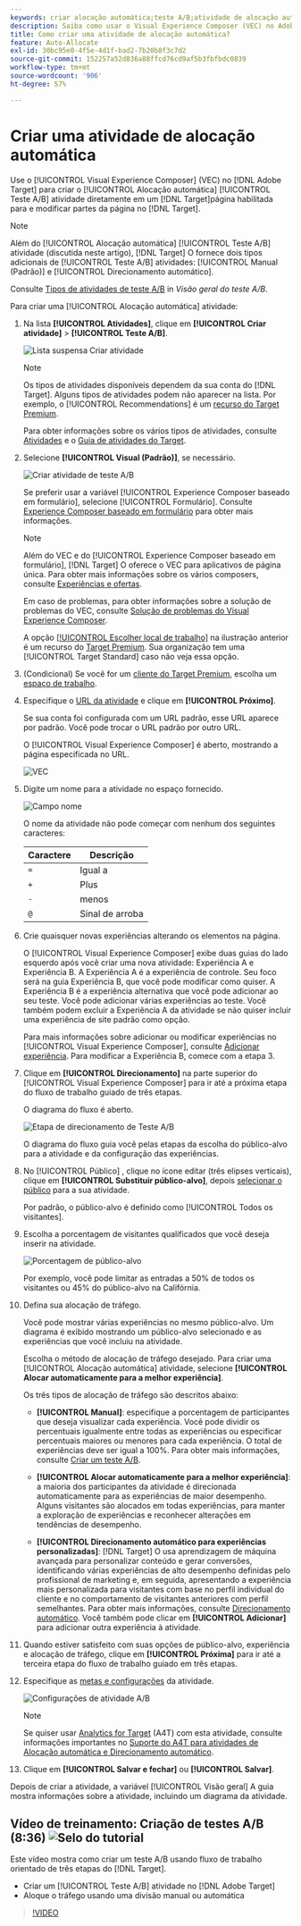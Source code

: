 ```yaml
---
keywords: criar alocação automática;teste A/B;atividade de alocação automática;nova atividade a/b;alocação automática;alocar automaticamente para a melhor experiência;alocar;alocar automaticamente
description: Saiba como usar o Visual Experience Composer (VEC) no Adobe [!DNL Target] para criar uma atividade de teste A/B de Alocação automática diretamente em uma [!DNL Target]página habilitada para.
title: Como criar uma atividade de alocação automática?
feature: Auto-Allocate
exl-id: 30bc95e0-4f5e-4d1f-bad2-7b20b8f3c7d2
source-git-commit: 152257a52d836a88ffcd76cd9af5b3fbfbdc0839
workflow-type: tm+mt
source-wordcount: '906'
ht-degree: 57%

---
```


# Criar uma atividade de alocação automática

Use o [!UICONTROL Visual Experience Composer] (VEC) no [!DNL Adobe Target] para criar o [!UICONTROL Alocação automática] [!UICONTROL Teste A/B] atividade diretamente em um [!DNL Target]página habilitada para e modificar partes da página no [!DNL Target].

>[!NOTE]
>
>Além do [!UICONTROL Alocação automática] [!UICONTROL Teste A/B] atividade (discutida neste artigo), [!DNL Target] O fornece dois tipos adicionais de [!UICONTROL Teste A/B] atividades: [!UICONTROL Manual (Padrão)] e [!UICONTROL Direcionamento automático].
>
>Consulte [Tipos de atividades de teste A/B](/help/main/c-activities/t-test-ab/test-ab.md#types) in *Visão geral do teste A/B*.

Para criar uma [!UICONTROL Alocação automática] atividade:

1. Na lista **[!UICONTROL Atividades]**, clique em **[!UICONTROL Criar atividade]** > **[!UICONTROL Teste A/B]**.

   ![Lista suspensa Criar atividade](/help/main/c-activities/t-test-ab/t-test-create-ab/assets/ab_select-new.png)

   >[!NOTE]
   >
   >Os tipos de atividades disponíveis dependem da sua conta do [!DNL Target]. Alguns tipos de atividades podem não aparecer na lista. Por exemplo, o [!UICONTROL Recommendations] é um [recurso do Target Premium](/help/main/c-intro/intro.md#premium).
   >
   >Para obter informações sobre os vários tipos de atividades, consulte [Atividades](/help/main/c-activities/activities.md) e o [Guia de atividades do Target](/help/main/c-activities/target-activities-guide.md).

1. Selecione **[!UICONTROL Visual (Padrão)]**, se necessário.

   ![Criar atividade de teste A/B](/help/main/c-activities/t-test-ab/t-test-create-ab/assets/create-ab.png)

   Se preferir usar a variável [!UICONTROL Experience Composer baseado em formulário], selecione [!UICONTROL Formulário]. Consulte [Experience Composer baseado em formulário](/help/main/c-experiences/form-experience-composer.md) para obter mais informações.

   >[!NOTE]
   >
   >Além do VEC e do [!UICONTROL Experience Composer baseado em formulário], [!DNL Target] O oferece o VEC para aplicativos de página única. Para obter mais informações sobre os vários composers, consulte [Experiências e ofertas](/help/main/c-experiences/experiences.md).
   >
   >Em caso de problemas, para obter informações sobre a solução de problemas do VEC, consulte [Solução de problemas do Visual Experience Composer](/help/main/c-experiences/c-visual-experience-composer/r-troubleshoot-composer/troubleshoot-composer.md).
   >
   >A opção [[!UICONTROL Escolher local de trabalho]](/help/main/administrating-target/c-user-management/property-channel/property-channel.md) na ilustração anterior é um recurso do [Target Premium](/help/main/c-intro/intro.md). Sua organização tem uma [!UICONTROL Target Standard] caso não veja essa opção.

1. (Condicional) Se você for um [cliente do Target Premium](/help/main/c-intro/intro.md#premium), escolha um [espaço de trabalho](/help/main/administrating-target/c-user-management/property-channel/property-channel.md).

1. Especifique o [URL da atividade](/help/main/c-activities/t-test-ab/t-test-create-ab/ab-activity-url.md) e clique em **[!UICONTROL Próximo]**.

   Se sua conta foi configurada com um URL padrão, esse URL aparece por padrão. Você pode trocar o URL padrão por outro URL.

   O [!UICONTROL Visual Experience Composer] é aberto, mostrando a página especificada no URL.

   ![VEC](/help/main/c-activities/t-test-ab/t-test-create-ab/assets/vec-new.png)

1. Digite um nome para a atividade no espaço fornecido.

   ![Campo nome](/help/main/c-activities/t-test-ab/t-test-create-ab/assets/ab_newname-new.png)

   O nome da atividade não pode começar com nenhum dos seguintes caracteres:

   | Caractere | Descrição |
   |--- |--- |
   | `=` | Igual a |
   | `+` | Plus |
   | `-` | menos |
   | `@` | Sinal de arroba |

1. Crie quaisquer novas experiências alterando os elementos na página.

   O [!UICONTROL Visual Experience Composer] exibe duas guias do lado esquerdo após você criar uma nova atividade: Experiência A e Experiência B. A Experiência A é a experiência de controle. Seu foco será na guia Experiência B, que você pode modificar como quiser. A Experiência B é a experiência alternativa que você pode adicionar ao seu teste. Você pode adicionar várias experiências ao teste. Você também podem excluir a Experiência A da atividade se não quiser incluir uma experiência de site padrão como opção.

   Para mais informações sobre adicionar ou modificar experiências no [!UICONTROL Visual Experience Composer], consulte  [Adicionar experiência](/help/main/c-activities/t-test-ab/t-test-create-ab/ab-add-experience.md). Para modificar a Experiência B, comece com a etapa 3.

1. Clique em **[!UICONTROL Direcionamento]** na parte superior do [!UICONTROL Visual Experience Composer] para ir até a próxima etapa do fluxo de trabalho guiado de três etapas.

   O diagrama do fluxo é aberto.

   ![Etapa de direcionamento de Teste A/B](/help/main/c-activities/t-test-ab/t-test-create-ab/assets/ab_flow-new.png)

   O diagrama do fluxo guia você pelas etapas da escolha do público-alvo para a atividade e da configuração das experiências.

1. No [!UICONTROL Público] , clique no ícone editar (três elipses verticais), clique em **[!UICONTROL Substituir público-alvo]**, depois [selecionar o público](/help/main/c-activities/t-test-ab/t-test-create-ab/ab-audience.md) para a sua atividade.

   Por padrão, o público-alvo é definido como [!UICONTROL Todos os visitantes].

1. Escolha a porcentagem de visitantes qualificados que você deseja inserir na atividade.

   ![Porcentagem de público-alvo](/help/main/c-activities/t-test-ab/t-test-create-ab/assets/audperc-new.png)

   Por exemplo, você pode limitar as entradas a 50% de todos os visitantes ou 45% do público-alvo na Califórnia.

1. Defina sua alocação de tráfego.

   Você pode mostrar várias experiências no mesmo público-alvo. Um diagrama é exibido mostrando um público-alvo selecionado e as experiências que você incluiu na atividade.

   Escolha o método de alocação de tráfego desejado. Para criar uma [!UICONTROL Alocação automática] atividade, selecione **[!UICONTROL Alocar automaticamente para a melhor experiência]**.

   Os três tipos de alocação de tráfego são descritos abaixo:

   * **[!UICONTROL Manual]**: especifique a porcentagem de participantes que deseja visualizar cada experiência. Você pode dividir os percentuais igualmente entre todas as experiências ou especificar percentuais maiores ou menores para cada experiência. O total de experiências deve ser igual a 100%. Para obter mais informações, consulte [Criar um teste A/B](/help/main/c-activities/t-test-ab/t-test-create-ab/test-create-ab.md).

   * **[!UICONTROL Alocar automaticamente para a melhor experiência]**: a maioria dos participantes da atividade é direcionada automaticamente para as experiências de maior desempenho. Alguns visitantes são alocados em todas experiências, para manter a exploração de experiências e reconhecer alterações em tendências de desempenho.

   * **[!UICONTROL Direcionamento automático para experiências personalizadas]**: [!DNL Target] O usa aprendizagem de máquina avançada para personalizar conteúdo e gerar conversões, identificando várias experiências de alto desempenho definidas pelo profissional de marketing e, em seguida, apresentando a experiência mais personalizada para visitantes com base no perfil individual do cliente e no comportamento de visitantes anteriores com perfil semelhantes. Para obter mais informações, consulte [Direcionamento automático](/help/main/c-activities/auto-target/auto-target-to-optimize.md).
   Você também pode clicar em **[!UICONTROL Adicionar]** para adicionar outra experiência à atividade.

1. Quando estiver satisfeito com suas opções de público-alvo, experiência e alocação de tráfego, clique em **[!UICONTROL Próxima]** para ir até a terceira etapa do fluxo de trabalho guiado em três etapas.

1. Especifique as [metas e configurações](/help/main/c-activities/t-test-ab/t-test-create-ab/ab-goals-and-settings.md) da atividade.

   ![Configurações de atividade A/B](/help/main/c-activities/t-test-ab/t-test-create-ab/assets/ab_settings-new.png)

   >[!NOTE]
   >
   >Se quiser usar [Analytics for Target](/help/main/c-integrating-target-with-mac/a4t/a4t.md) (A4T) com esta atividade, consulte informações importantes no [Suporte do A4T para atividades de Alocação automática e Direcionamento automático](/help/main/c-integrating-target-with-mac/a4t/a4t-at-aa.md).

1. Clique em **[!UICONTROL Salvar e fechar]** ou **[!UICONTROL Salvar]**.

Depois de criar a atividade, a variável [!UICONTROL Visão geral] A guia mostra informações sobre a atividade, incluindo um diagrama da atividade.

## Vídeo de treinamento: Criação de testes A/B (8:36) ![Selo do tutorial](/help/main/assets/tutorial.png)

Este vídeo mostra como criar um teste A/B usando fluxo de trabalho orientado de três etapas do [!DNL Target].

* Criar um [!UICONTROL Teste A/B] atividade no [!DNL Adobe Target]
* Aloque o tráfego usando uma divisão manual ou automática

>[!VIDEO](https://video.tv.adobe.com/v/17391)
